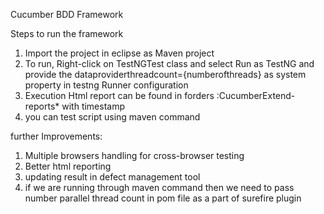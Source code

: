 Cucumber BDD Framework

Steps to run the framework
1. Import the project in eclipse as Maven project
2. To run, Right-click on TestNGTest class and select Run as TestNG and provide the dataproviderthreadcount={numberofthreads} as system property in 	testng Runner configuration
3. Execution Html report can be found in forders :CucumberExtend-reports* with timestamp
4. you can test script using maven command 
 
further Improvements:
1. Multiple browsers handling for cross-browser testing
2. Better html reporting
3. updating result in defect management tool
4. if we are running through maven command then we need to pass number parallel thread count in pom file as a part of surefire plugin

